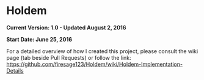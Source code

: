 # Holdem
**Current Version: 1.0 - Updated August 2, 2016**

**Start Date: June 25, 2016**

For a detailed overview of how I created this project, please consult the wiki page (tab beside Pull Requests) or follow the link: https://github.com/firesage123/Holdem/wiki/Holdem-Implementation-Details
